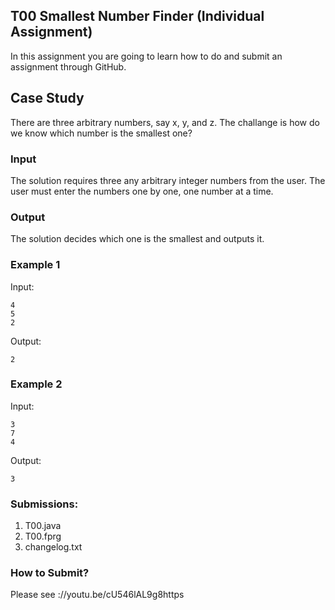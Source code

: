 ## T00 Smallest Number Finder (Individual Assignment)

In this assignment you are going to learn how to do and submit an assignment through GitHub.

## Case Study

There are three arbitrary numbers, say x, y, and z. The challange is how do we know which number is the smallest one?

### Input

The solution requires three any arbitrary integer numbers from the user. The user must enter the numbers one by one, one number at a time.

### Output

The solution decides which one is the smallest and outputs it.

### Example 1

Input:
```
4
5
2

```

Output:
```
2

```

### Example 2

Input:
```
3
7
4

```

Output:
```
3

```

### Submissions:

1. T00.java
2. T00.fprg
3. changelog.txt

### How to Submit?

Please see ://youtu.be/cU546lAL9g8https